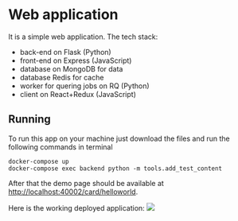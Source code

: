 # Web application

It is a simple web application. The tech stack:
* back-end on Flask (Python)
* front-end on Express (JavaScript)
* database on MongoDB for data
* database Redis for cache
* worker for quering jobs on RQ (Python)
* client on React+Redux (JavaScript)

## Running

To run this app on your machine just download the files and run the following commands in terminal

    docker-compose up
    docker-compose exec backend python -m tools.add_test_content

After that the demo page should be available at [http://localhost:40002/card/helloworld](http://localhost:40002/card/helloworld).

Here is the working deployed application:
![](https://github.com/Kamila-Khamidullina/Project/blob/master/gif.gif)
